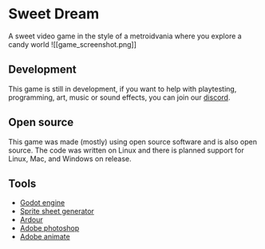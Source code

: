 # Sweet Dream
A sweet video game in the style of a metroidvania where you explore a candy world
![[game_screenshot.png]]
## Development
This game is still in development, if you want to help with playtesting, programming, art, music or sound effects, you can join our [discord](https://discord.gg/Z7xxwh9mGB).
## Open source
This game was made (mostly) using open source software and is also open source. The code was written on Linux and there is planned support for Linux, Mac, and Windows on release. 
## Tools
- [Godot engine](https://godotengine.org/download)
- [Sprite sheet generator](https://github.com/kcnqwe/SpriteSheetGenerator)
- [Ardour](https://community.ardour.org/download)
- [Adobe photoshop](https://www.adobe.com/creativecloud/plans.html?plan=individual&filter=all&promoid=PYPVPZQK&mv=other)
- [Adobe animate](https://www.adobe.com/creativecloud/plans.html?plan=individual&filter=all&promoid=PYPVPZQK&mv=other)
